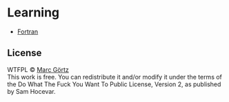 # Learning

* [Fortran](https://github.com/mrcgrtz/learning/tree/main/fortran)

## License

WTFPL © [Marc Görtz](https://marcgoertz.de/)  
This work is free. You can redistribute it and/or modify it under the
terms of the Do What The Fuck You Want To Public License, Version 2,
as published by Sam Hocevar.
